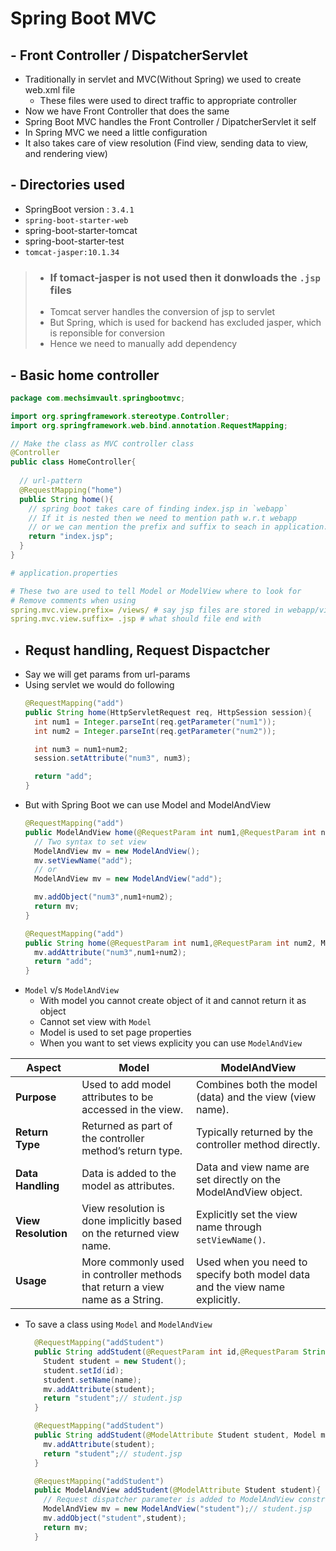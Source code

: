 # Spring Boot MVC

## - Front Controller / DispatcherServlet
- Traditionally in servlet and MVC(Without Spring) we used to create web.xml file
  - These files were used to direct traffic to appropriate controller
- Now we have Front Controller that does the same
- Spring Boot MVC handles the Front Controller / DipatcherServlet it self
- In Spring MVC we need a little configuration
- It also takes care of view resolution (Find view, sending data to view, and rendering view)

## - Directories used
- SpringBoot version : `3.4.1`
- `spring-boot-starter-web`
- spring-boot-starter-tomcat
- spring-boot-starter-test
- `tomcat-jasper:10.1.34`

> - ### If tomact-jasper is not used then it donwloads the `.jsp` files
> - Tomcat server handles the conversion of jsp to servlet
> - But Spring, which is used for backend has excluded jasper, which is reponsible for conversion 
> - Hence we need to manually add dependency  

## - Basic home controller
```java
package com.mechsimvault.springbootmvc;

import org.springframework.stereotype.Controller;
import org.springframework.web.bind.annotation.RequestMapping;

// Make the class as MVC controller class
@Controller
public class HomeController{
  
  // url-pattern
  @RequestMapping("home")
  public String home(){
    // spring boot takes care of finding index.jsp in `webapp`
    // If it is nested then we need to mention path w.r.t webapp
    // or we can mention the prefix and suffix to seach in application.properties 
    return "index.jsp";
  } 
}
```

```yaml
# application.properties

# These two are used to tell Model or ModelView where to look for 
# Remove comments when using
spring.mvc.view.prefix= /views/ # say jsp files are stored in webapp/views 
spring.mvc.view.suffix= .jsp # what should file end with
```

- ## Requst handling, Request Dispactcher
- Say we will get params from url-params 
- Using servlet we would do following
  ```java
  @RequestMapping("add")
  public String home(HttpServletRequest req, HttpSession session){
    int num1 = Integer.parseInt(req.getParameter("num1"));
    int num2 = Integer.parseInt(req.getParameter("num2"));

    int num3 = num1+num2;
    session.setAttribute("num3", num3);

    return "add";
  } 
  ```
- But with Spring Boot we can use Model and ModelAndView
  ```java
  @RequestMapping("add")
  public ModelAndView home(@RequestParam int num1,@RequestParam int num2){
    // Two syntax to set view 
    ModelAndView mv = new ModelAndView();
    mv.setViewName("add");
    // or
    ModelAndView mv = new ModelAndView("add");

    mv.addObject("num3",num1+num2);
    return mv;
  } 
  ```
  ```java
  @RequestMapping("add")
  public String home(@RequestParam int num1,@RequestParam int num2, Model mv){
    mv.addAttribute("num3",num1+num2);
    return "add";
  } 
  ```
- `Model` v/s `ModelAndView`
  - With model you cannot create object of it and cannot return it as object
  - Cannot set view with `Model`
  - Model is used to set page properties
  - When you want to set views explicity you can use `ModelAndView`

| Aspect               | Model                                  | ModelAndView                              |
|----------------------|----------------------------------------|-------------------------------------------|
| **Purpose**           | Used to add model attributes to be accessed in the view. | Combines both the model (data) and the view (view name). |
| **Return Type**       | Returned as part of the controller method’s return type. | Typically returned by the controller method directly. |
| **Data Handling**     | Data is added to the model as attributes. | Data and view name are set directly on the ModelAndView object. |
| **View Resolution**   | View resolution is done implicitly based on the returned view name. | Explicitly set the view name through `setViewName()`. |
| **Usage**             | More commonly used in controller methods that return a view name as a String. | Used when you need to specify both model data and the view name explicitly. |

- To save a class using `Model` and `ModelAndView`

  ```java
    @RequestMapping("addStudent")
    public String addStudent(@RequestParam int id,@RequestParam String name, Model mv){
      Student student = new Student();
      student.setId(id);
      student.setName(name);
      mv.addAttribute(student);
      return "student";// student.jsp
    }
  ```
  ```java
    @RequestMapping("addStudent")
    public String addStudent(@ModelAttribute Student student, Model mv){
      mv.addAttribute(student);
      return "student";// student.jsp
    }
  ```
  ```java
    @RequestMapping("addStudent")
    public ModelAndView addStudent(@ModelAttribute Student student){
      // Request dispatcher parameter is added to ModelAndView constructor
      ModelAndView mv = new ModelAndView("student");// student.jsp
      mv.addObject("student",student);
      return mv;
    }
  ```